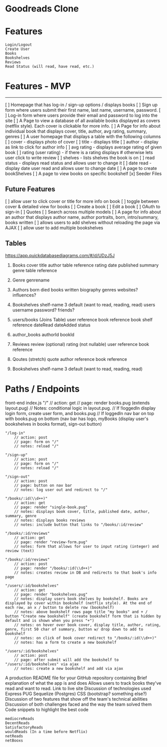# Goodreads Clone

# Features
    Login/Logout
    Create User
    Books
    Bookshelves
    Reviews
    Read Status (will read, have read, etc.)

# Features - MVP
--------------
[ ] Homepage that has log-in / sign-up options / displays books
[ ] Sign up form where users submit their first name, last name, username, password.
[ ] Log-in form where users provide their email and password to log into the site
[ ] A Page to view a database of all available books displayed as covers (netflix style). Each cover is clickable for more info.
[ ] A Page for info about individual book that displays cover, title, author, avg rating, summary, genres
[ ] A user homepage that displays a table with the following columns
    [ ] cover - displays photo of cover
    [ ] title - displays title
    [ ] author - display as link to click for author info
    [ ] avg rating - displays average rating of given book
    [ ] rating (user rating) - if there is a rating displays # otherwise lets user click to write review
    [ ] shelves - lists shelves the book is on
    [ ] read status - displays read status and allows user to change it
    [ ] date read - display date user read and allows user to change date
[ ] A page to create bookShelves
[ ] A page to view books on specific bookshelf
[x] Seeder Files

Future Features
-------------------
[ ] allow user to click cover or title for more info on book
[ ] toggle between cover & detailed view for books
[ ] Create a book
[ ] Edit a book
[ ] OAuth to sign-in
[ ] Quotes
[ ] Search across multiple models
[ ] A page for info about an author that displays author name, author portraits, born, intro/summary, books written
[ ] allows users to add shelves without reloading the page via AJAX
[ ] allow user to add multiple bookshelves

Tables
------
https://app.quickdatabasediagrams.com/#/d/UDzJ5J

1. Books
    cover
    title
    author table reference
    rating
    date published
    summary
    genre table reference

2. Genre
    genrename

3. Authors
    born
    died
    books written
    biography
    genres
    websites?
    influences?

4. Bookshelves
    shelf-name
    3 default (want to read, reading, read)
    users
        username
        password?
        friends?

5. users/books (Joins Table)
    user reference
    book reference
    book shelf reference
    dateRead
    dateAdded
    status

6. author_books
        authorId
        bookId

7. Reviews
    review (optional)
    rating (not nullable)
    user reference
    book reference

8. Qoutes (stretch)
      quote
      author reference
      book reference

9.  Bookshelves
        shelf-name
        3 default (want to read, reading, read)

# Paths / Endpoints
front-end index.js
    "/"
        // action: get
        // page: render books.pug (extends layout.pug)
        // Notes: conditional logic in layout.pug.
        //     If !loggedIn display login form, create user form, and books.pug
        //     If loggedIn  nav bar on top with books.pug on bottom (nav bar has logo, myBooks (display user's bookshelves in books format), sign-out button)

    "/log-in"
        // action: post
        // page: form on "/"
        // notes: reload "/"

    "/sign-up"
        // action: post
        // page: form on "/"
        // notes: reload "/"

    "/sign-out"
        // action: post
        // page: button on nav bar
        // notes: log user out and redirect to "/"

    "/books/:id(\\d++)"
        // action: get
        // page: render "single-book.pug"
        // notes: displays book cover, title, published date, author, summary, genre
        // notes: displays books reviews
        // notes: include button that links to "/books/:id/review"

    "/books/:id/reviews"
        // action: get
        // page: render "review-form.pug"
        // notes: form that allows for user to input rating (integer) and review (text)

    "/books/:id/reviews"
        // action: post
        // page: render "/books/:id(\\d++)"
        // notes: creates review in DB and redirects to that book's info page

    "/users/:id/bookshelves"
        // action: get
        // page: render "bookshelves.pug"
        // notes: display users book shelves by bookshelf. Books are displayed by cover within bookshelf (netflix style). At the end of each row, an x / button to delete row (bookshelf)
        // notes: above bookshelf rows page title "my books" and + / button "Create new bookshelf" (create bookshelf form that is hidden by default and is shown when you press "+")
        // notes: on hover over book cover, display title, author, rating, genre, first 50 char of summary, button w/ drop down to add to bookshelf
        // notes: on click of book cover redirect to "/books/:id(\\d++)"
        // notes: has a form to create a new bookshelf

    "/users/:id/bookshelves"
        // action: post
        // page: after submit will add the bookshelf to "/users/:id/bookshelves" via ajax
        // notes: create a new bookshelf and add via ajax


<!-- Guide from Project Requirements -->
A production README file for your GitHub repository containing
Brief explanation of what the app is and does
    Allows users to track books they've read and want to read.
Link to live site
Discussion of technologies used
    Express
    PUG
    Sequelize (Postgres)
    CSS (bootstrap? something else?)
Discussion of two features that show off the team's technical abilities
Discussion of both challenges faced and the way the team solved them
Code snippets to highlight the best code


<!-- name ideas -->
    mediocreReads
    DecentReads
    SatisfactoryReads
    wouldReads (In a time before Netflix)
    netReads
    netBooxs

